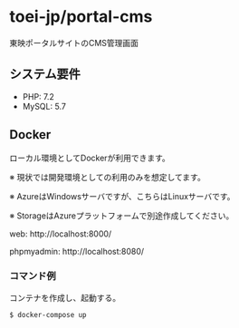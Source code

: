 # toei-jp/portal-cms

東映ポータルサイトのCMS管理画面

## システム要件

- PHP: 7.2
- MySQL: 5.7

## Docker

ローカル環境としてDockerが利用できます。

※ 現状では開発環境としての利用のみを想定してます。

※ AzureはWindowsサーバですが、こちらはLinuxサーバです。

※ StorageはAzureプラットフォームで別途作成してください。

web: http://localhost:8000/

phpmyadmin: http://localhost:8080/

### コマンド例

コンテナを作成し、起動する。

```sh
$ docker-compose up
```
